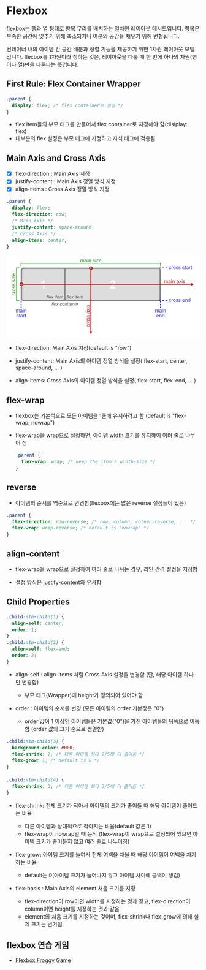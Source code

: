# Flexbox

flexbox는 행과 열 형태로 항목 무리를 배치하는 일차원 레이아웃 메서드입니다.
항목은 부족한 공간에 맞추기 위해 축소되거나 여분의 공간을 채우기 위해 변형됩니다.

컨테이너 내의 아이템 간 공간 배분과 정렬 기능을 제공하기 위한 1차원 레이아웃 모델 입니다.
flexbox를 1차원이라 칭하는 것은, 레이아웃을 다룰 때 한 번에 하나의 차원(행이나 열)만을 다룬다는 뜻입니다.

## First Rule: Flex Container Wrapper

```css
.parent {
  display: flex; /* flex container로 설정 */
}
```

- flex item들의 부모 태그를 만들어서 flex container로 지정해야 함(dislplay: flex)
- 대부분의 flex 설정은 부모 테그에 지정하고 자식 태그에 적용됨

## Main Axis and Cross Axis

- [x] flex-direction : Main Axis 지정
- [x] justify-content : Main Axis 정열 방식 지정
- [x] align-items : Cross Axis 정열 방식 지정

```css
.parent {
  display: flex;
  flex-direction: row;
  /* Main Axis */
  justify-content: space-around;
  /* Cross Axis */
  align-items: center;
}
```

![flexbox-axis](./img/flexbox-axis.png)

- flex-direction: Main Axis 지정(default is "row")

- justify-content: Main Axis의 아이템 정열 방식을 설정( flex-start, center, space-around, ... )

- align-items: Cross Axis의 아이템 정열 방식을 설정( flex-start, flex-end, ... )

## flex-wrap

- flexbox는 기본적으로 모든 아이템을 1줄에 유지하려고 함 (default is "flex-wrap: nowrap")
- flex-wrap을 wrap으로 설정하면, 아이템 width 크기를 유지하여 여러 줄로 나누어 짐

  ```css
  .parent {
    flex-wrap: wrap; /* keep the item's width-size */
  }
  ```

## reverse

- 아이템의 순서를 역순으로 변경함(flexbox에는 많은 reverse 설정들이 있음)

```css
.parent {
  flex-direction: row-reverse; /* row, column, column-reverse, ... */
  flex-wrap: wrap-reverse; /* default is "nowrap" */
}
```

## align-content

- flex-wrap을 wrap으로 설정하여 여러 줄로 나뉘는 경우, 라인 간격 설정을 지정함

- 설정 방식은 justify-content와 유사함

## Child Properties

```css
.child:nth-child(1) {
  align-self: center;
  order: 1;
}
.child:nth-child(2) {
  align-self: flex-end;
  order: 2;
}
```

- align-self : align-items 처럼 Cross Axis 설정을 변경함 (단, 해당 아이템 하나 만 변경함)

  - 부모 태크(Wrapper)에 height가 정의되어 있어야 함

- order : 아이템의 순서를 변경 (모든 아이템의 order 기본값은 "0")

  - order 값이 1 이상인 아이템들은 기본값("0")을 가진 아이템들의 뒤쪽으로 이동함 (order 값의 크기 순으로 정열함)

```css
.child:nth-child(3) {
  background-color: #000;
  flex-shrink: 2; /* 다른 아이템 보다 2/5배 더 줄어듬 */
  flex-grow: 1; /* default is 0 */
}

.child:nth-child(4) {
  flex-shrink: 3; /* 다른 아이템 보다 3/5배 더 줄어듬 */
}
```

- flex-shrink: 전체 크기가 작아서 아이템의 크기가 줄어들 때 해당 아이템이 줄어드는 비율

  - 다른 아이템과 상대적으로 작아지는 비율(default 값은 1)
  - flex-wrap이 nowrap일 때 동작 (flex-wrap이 wrap으로 설정되어 있으면 아이템 크기가 줄어들지 않고 여러 줄로 나누어짐)

- flex-grow: 아이템 크기를 늘여서 전체 여백을 채울 때 해당 아이템이 여백을 차지하는 비율

  - default는 0(아이템 크기가 늘어나지 않고 아이템 사이에 공백이 생김)

- flex-basis : Main Axis의 element 처음 크기를 지정

  - flex-direction이 row이면 width를 지정하는 것과 같고, flex-direction이 column이면 height를 지정하는 것과 같음
  - element의 처음 크기를 지정하는 것이며, flex-shrink나 flex-grow에 의해 실제 크기는 변겨됨

## flexbox 연습 게임

- [Flexbox Froggy Game](https://flexboxfroggy.com/#ko)
